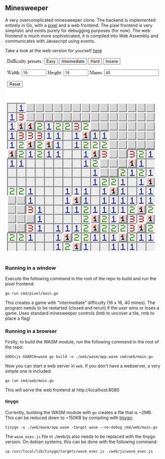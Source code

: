 ## Minesweeper

A very overcomplicated minesweeper clone. The backend is implemented entirely in 
Go, with a [pixel](https://github.com/faiface/pixel) and a web frontend. The
pixel frontend is very simplistic and exists purely for debugging purposes (for 
now). The web frontend is much more sophisticated, it is compiled into Web 
Assembly and communicates with Javascript using events.

Take a look at the web version for yourself [here](https://bhollier.github.io/minesweeper/index.html)

![Screenshot of the minesweeper clone running in a browser](screenshot.png)

### Running in a window

Execute the following command in the root of the repo to build and run the pixel
frontend:

```shell
go run cmd/pixel/main.go
```

This creates a game with "intermediate" difficulty (16 x 16, 40 mines). The
program needs to be restarted (closed and rerun) if the user wins or loses
a game. Uses standard minesweeper controls (lmb to uncover a tile, rmb to place a 
flag)

### Running in a browser

Firstly, to build the WASM module, run the following command in the root of the 
repo:

```shell
GOOS=js GOARCH=wasm go build -o ./web/wasm/app.wasm cmd/web/main.go
```

Now you can start a web server in `web`. If you don't have a webserver, a very 
simple one is included:

```shell
go run cmd/web/main.go
```

This will serve the web frontend at http://localhost:8080

#### tinygo

Currently, building the WASM module with `go` creates a file that is ~2MB. This 
can be reduced down to ~150KB by compiling with [tinygo](https://tinygo.org/):

```shell
tinygo -o ./web/wasm/app.wasm -target wasm --no-debug cmd/web/main.go
```

The `wasm_exec.js` file in ./web/js also needs to be replaced with the tinygo
version. On debian systems, this can be done with the following command:

```shell
cp /usr/local/lib/tinygo/targets/wasm_exec.js ./web/js/wasm_exec.js
```
